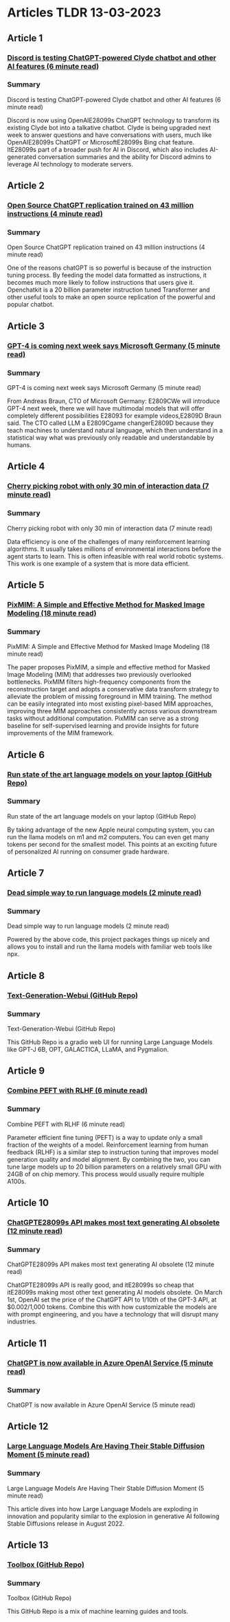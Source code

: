 # Articles TLDR  13-03-2023

## Article 1
### [Discord is testing ChatGPT-powered Clyde chatbot and other AI features (6 minute read)](https://tldr.tech)
### Summary 
 Discord is testing ChatGPT-powered Clyde chatbot and other AI features (6 minute read)

Discord is now using OpenAIE28099s ChatGPT technology to transform its existing Clyde bot into a talkative chatbot. Clyde is being upgraded next week to answer questions and have conversations with users, much like OpenAIE28099s ChatGPT or MicrosoftE28099s Bing chat feature. ItE28099s part of a broader push for AI in Discord, which also includes AI-generated conversation summaries and the ability for Discord admins to leverage AI technology to moderate servers.

## Article 2
### [Open Source ChatGPT replication trained on 43 million instructions (4 minute read)](https://tldr.tech)
### Summary 
 Open Source ChatGPT replication trained on 43 million instructions (4 minute read)</span>

One of the reasons chatGPT is so powerful is because of the instruction tuning process. By feeding the model data formatted as instructions, it becomes much more likely to follow instructions that users give it. Openchatkit is a 20 billion parameter instruction tuned Transformer and other useful tools to make an open source replication of the powerful and popular chatbot.

## Article 3
### [GPT-4 is coming next week says Microsoft Germany (5 minute read)](https://tldr.tech)
### Summary 
 GPT-4 is coming next week says Microsoft Germany (5 minute read)

From Andreas Braun, CTO of Microsoft Germany: E2809CWe will introduce GPT-4 next week, there we will have multimodal models that will offer completely different possibilities E28093 for example videos,E2809D Braun said. The CTO called LLM a E2809Cgame changerE2809D because they teach machines to understand natural language, which then understand in a statistical way what was previously only readable and understandable by humans.

## Article 4
### [Cherry picking robot with only 30 min of interaction data (7 minute read)](https://tldr.tech)
### Summary 
 Cherry picking robot with only 30 min of interaction data (7 minute read)

Data efficiency is one of the challenges of many reinforcement learning algorithms. It usually takes millions of environmental interactions before the agent starts to learn. This is often infeasible with real world robotic systems. This work is one example of a system that is more data efficient.

## Article 5
### [PixMIM: A Simple and Effective Method for Masked Image Modeling (18 minute read)](https://tldr.tech)
### Summary 
 PixMIM: A Simple and Effective Method for Masked Image Modeling (18 minute read)

The paper proposes PixMIM, a simple and effective method for Masked Image Modeling (MIM) that addresses two previously overlooked bottlenecks. PixMIM filters high-frequency components from the reconstruction target and adopts a conservative data transform strategy to alleviate the problem of missing foreground in MIM training. The method can be easily integrated into most existing pixel-based MIM approaches, improving three MIM approaches consistently across various downstream tasks without additional computation. PixMIM can serve as a strong baseline for self-supervised learning and provide insights for future improvements of the MIM framework.

## Article 6
### [Run state of the art language models on your laptop (GitHub Repo)](https://tldr.tech)
### Summary 
 Run state of the art language models on your laptop (GitHub Repo)

By taking advantage of the new Apple neural computing system, you can run the llama models on m1 and m2 computers. You can even get many tokens per second for the smallest model. This points at an exciting future of personalized AI running on consumer grade hardware.</span>

## Article 7
### [Dead simple way to run language models (2 minute read)](https://tldr.tech)
### Summary 
 Dead simple way to run language models (2 minute read)

Powered by the above code, this project packages things up nicely and allows you to install and run the llama models with familiar web tools like npx.

## Article 8
### [Text-Generation-Webui (GitHub Repo)](https://tldr.tech)
### Summary 
 Text-Generation-Webui (GitHub Repo)

This GitHub Repo is a gradio web UI for running Large Language Models like GPT-J 6B, OPT, GALACTICA, LLaMA, and Pygmalion.

## Article 9
### [Combine PEFT with RLHF (6 minute read)](https://tldr.tech)
### Summary 
 Combine PEFT with RLHF (6 minute read)

Parameter efficient fine tuning (PEFT) is a way to update only a small fraction of the weights of a model. Reinforcement learning from human feedback (RLHF) is a similar step to instruction tuning that improves model generation quality and model alignment. By combining the two, you can tune large models up to 20 billion parameters on a relatively small GPU with 24GB of on chip memory. This process would usually require multiple A100s.

## Article 10
### [ChatGPTE28099s API makes most text generating AI obsolete (12 minute read)</strong>](https://tldr.tech)
### Summary 
 ChatGPTE28099s API makes most text generating AI obsolete (12 minute read)</strong>

ChatGPTE28099s API is really good, and itE28099s so cheap that itE28099s making most other text generating AI models obsolete. On March 1st, OpenAI set the price of the ChatGPT API to 1/10th of the GPT-3 API, at $0.002/1,000 tokens. Combine this with how customizable the models are with prompt engineering, and you have a technology that will disrupt many industries.

## Article 11
### [ChatGPT is now available in Azure OpenAI Service (5 minute read)](https://tldr.tech)
### Summary 
 ChatGPT is now available in Azure OpenAI Service (5 minute read)

## Article 12
### [Large Language Models Are Having Their Stable Diffusion Moment (5 minute read)](https://tldr.tech)
### Summary 
 Large Language Models Are Having Their Stable Diffusion Moment (5 minute read)

This article dives into how Large Language Models are exploding in innovation and popularity similar to the explosion in generative AI following Stable Diffusions release in August 2022.

## Article 13
### [Toolbox (GitHub Repo)](https://tldr.tech)
### Summary 
 Toolbox (GitHub Repo)

This GitHub Repo is a mix of machine learning guides and tools.

